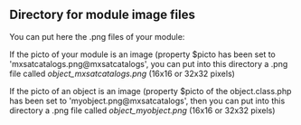 
Directory for module image files
--------------------------------

You can put here the .png files of your module:


If the picto of your module is an image (property $picto has been set to 'mxsatcatalogs.png@mxsatcatalogs', you can put into this
directory a .png file called *object_mxsatcatalogs.png* (16x16 or 32x32 pixels)


If the picto of an object is an image (property $picto of the object.class.php has been set to 'myobject.png@mxsatcatalogs', then you can put into this
directory a .png file called *object_myobject.png* (16x16 or 32x32 pixels)

